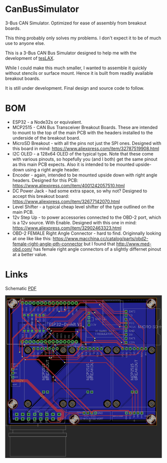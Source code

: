 # CanBusSimulator
3-Bus CAN Simulator. Optimized for ease of assembly from breakout boards.

This thing probably only solves my problems.  I don't expect it to be of much
use to anyone else.

This is a 3-Bus CAN Bus Simulator designed to help me with the development of
[tesLAX](https://teslax.app).

While I could make this much smaller, I wanted to assemble it quickly without
stencils or surface mount.  Hence it is built from readily available
breakout boards.

It is still under development.  Final design and source code to follow.

# BOM

- ESP32 - a Node32s or equivalent.
- MCP2515 - CAN Bus Transceiver Breakout Boards.  These are intended to mount
to the top of the main PCB with the headers installed to the underside of
the breakout board.
- MicroSD Breakout - with all the pins not just the SPI ones.  Designed with
this board in mind: https://www.aliexpress.com/item/32787519908.html
- I2C OLED - a 128x64 OLED of the typical type.  Note that these come with
various pinouts, so hopefully you (and I both) get the same pinout as this
main PCB expects.  Also it is intended to be mounted upside-down using a 
right angle header.
- Encoder - again, intended to be mounted upside down with right angle 
headers.  Designed for this PCB: https://www.aliexpress.com/item/4001242057510.html
- DC Power Jack - had some extra space, so why not?  Designed to accept
this breakout board: https://www.aliexpress.com/item/32677142070.html
- Level Shifter - a typical cheap level shifter of the type outlined on the
main PCB.
- 12v Step Up - to power accessories connected to the OBD-2 port, which 
is a 12v source.  With Enable.  Designed with this one in mind: https://www.aliexpress.com/item/32902463323.html
- OBD-2 FEMALE Right Angle Connector - hard to find.  Originnally looking at
one like like this:
https://www.macchina.cc/catalog/parts/obd2-female-right-angle-pth-connector
but I found that http://www.med-obd.com/ has female right angle connectors
of a slightly differnet pinout at a better value.

# Links

Schematic [PDF](schematic.pdf)

![PCB](pcb.png)